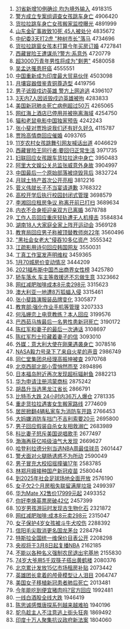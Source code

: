 1. [31省新增10例确诊 均为境外输入](http://www.baidu.com/baidu?cl=3&tn=SE_baiduhomet8_jmjb7mjw&rsv_dl=fyb_top&fr=top1000&wd=31%CA%A1%D0%C2%D4%F610%C0%FD%C8%B7%D5%EF%20%BE%F9%CE%AA%BE%B3%CD%E2%CA%E4%C8%EB) 4918315
1. [警方成立专案组调查女孩跳车身亡](http://www.baidu.com/baidu?cl=3&tn=SE_baiduhomet8_jmjb7mjw&rsv_dl=fyb_top&fr=top1000&wd=%BE%AF%B7%BD%B3%C9%C1%A2%D7%A8%B0%B8%D7%E9%B5%F7%B2%E9%C5%AE%BA%A2%CC%F8%B3%B5%C9%ED%CD%F6) 4906420
1. [货拉拉跳车身亡女孩搬家监控曝光](http://www.baidu.com/baidu?cl=3&tn=SE_baiduhomet8_jmjb7mjw&rsv_dl=fyb_top&fr=top1000&wd=%BB%F5%C0%AD%C0%AD%CC%F8%B3%B5%C9%ED%CD%F6%C5%AE%BA%A2%B0%E1%BC%D2%BC%E0%BF%D8%C6%D8%B9%E2) 4891999
1. [山东金矿事故致10死 45人被处分](http://www.baidu.com/baidu?cl=3&tn=SE_baiduhomet8_jmjb7mjw&rsv_dl=fyb_top&fr=top1000&wd=%C9%BD%B6%AB%BD%F0%BF%F3%CA%C2%B9%CA%D6%C210%CB%C0%2045%C8%CB%B1%BB%B4%A6%B7%D6) 4835672
1. [中纪委3天打2虎 "种树市长"落马](http://www.baidu.com/baidu?cl=3&tn=SE_baiduhomet8_jmjb7mjw&rsv_dl=fyb_top&fr=top1000&wd=%D6%D0%BC%CD%CE%AF3%CC%EC%B4%F22%BB%A2%20%22%D6%D6%CA%F7%CA%D0%B3%A4%22%C2%E4%C2%ED) 4734696
1. [货拉拉跳窗女孩本打算今年买房订婚](http://www.baidu.com/baidu?cl=3&tn=SE_baiduhomet8_jmjb7mjw&rsv_dl=fyb_top&fr=top1000&wd=%BB%F5%C0%AD%C0%AD%CC%F8%B4%B0%C5%AE%BA%A2%B1%BE%B4%F2%CB%E3%BD%F1%C4%EA%C2%F2%B7%BF%B6%A9%BB%E9) 4727841
1. [西藏冒险王遭谋杀?警方:系意外](http://www.baidu.com/baidu?cl=3&tn=SE_baiduhomet8_jmjb7mjw&rsv_dl=fyb_top&fr=top1000&wd=%CE%F7%B2%D8%C3%B0%CF%D5%CD%F5%D4%E2%C4%B1%C9%B1%3F%BE%AF%B7%BD%3A%CF%B5%D2%E2%CD%E2) 4720779
1. [超3000万青年男性将成为"剩男"](http://www.baidu.com/baidu?cl=3&tn=SE_baiduhomet8_jmjb7mjw&rsv_dl=fyb_top&fr=top1000&wd=%B3%AC3000%CD%F2%C7%E0%C4%EA%C4%D0%D0%D4%BD%AB%B3%C9%CE%AA%22%CA%A3%C4%D0%22) 4580058
1. [吴孟达罹患肝癌](http://www.baidu.com/baidu?cl=3&tn=SE_baiduhomet8_jmjb7mjw&rsv_dl=fyb_top&fr=top1000&wd=%CE%E2%C3%CF%B4%EF%EE%BE%BB%BC%B8%CE%B0%A9) 4555551
1. [中国重新成为印度最大贸易伙伴](http://www.baidu.com/baidu?cl=3&tn=SE_baiduhomet8_jmjb7mjw&rsv_dl=fyb_top&fr=top1000&wd=%D6%D0%B9%FA%D6%D8%D0%C2%B3%C9%CE%AA%D3%A1%B6%C8%D7%EE%B4%F3%C3%B3%D2%D7%BB%EF%B0%E9) 4503098
1. [月壤容器借鉴青铜尊造型](http://www.baidu.com/baidu?cl=3&tn=SE_baiduhomet8_jmjb7mjw&rsv_dl=fyb_top&fr=top1000&wd=%D4%C2%C8%C0%C8%DD%C6%F7%BD%E8%BC%F8%C7%E0%CD%AD%D7%F0%D4%EC%D0%CD) 4419756
1. [男子诋毁戍边英雄 警方上网追逃](http://www.baidu.com/baidu?cl=3&tn=SE_baiduhomet8_jmjb7mjw&rsv_dl=fyb_top&fr=top1000&wd=%C4%D0%D7%D3%DA%AE%BB%D9%CA%F9%B1%DF%D3%A2%D0%DB%20%BE%AF%B7%BD%C9%CF%CD%F8%D7%B7%CC%D3) 4396107
1. [3天内7人因诋毁戍边英雄被拘](http://www.baidu.com/baidu?cl=3&tn=SE_baiduhomet8_jmjb7mjw&rsv_dl=fyb_top&fr=top1000&wd=3%CC%EC%C4%DA7%C8%CB%D2%F2%DA%AE%BB%D9%CA%F9%B1%DF%D3%A2%D0%DB%B1%BB%BE%D0) 4283833
1. [美国新冠肺炎死亡病例超过50万](http://www.baidu.com/baidu?cl=3&tn=SE_baiduhomet8_jmjb7mjw&rsv_dl=fyb_top&fr=top1000&wd=%C3%C0%B9%FA%D0%C2%B9%DA%B7%CE%D1%D7%CB%C0%CD%F6%B2%A1%C0%FD%B3%AC%B9%FD50%CD%F2) 4265065
1. [网红海上酒店已停用并被拖离海域](http://www.baidu.com/baidu?cl=3&tn=SE_baiduhomet8_jmjb7mjw&rsv_dl=fyb_top&fr=top1000&wd=%CD%F8%BA%EC%BA%A3%C9%CF%BE%C6%B5%EA%D2%D1%CD%A3%D3%C3%B2%A2%B1%BB%CD%CF%C0%EB%BA%A3%D3%F2) 4254750
1. [猫和老鼠电影中国独家预告](http://www.baidu.com/baidu?cl=3&tn=SE_baiduhomet8_jmjb7mjw&rsv_dl=fyb_top&fr=top1000&wd=%C3%A8%BA%CD%C0%CF%CA%F3%B5%E7%D3%B0%D6%D0%B9%FA%B6%C0%BC%D2%D4%A4%B8%E6) 4242243
1. [张小斐对贾玲说我们还有好久好久](http://www.baidu.com/baidu?cl=3&tn=SE_baiduhomet8_jmjb7mjw&rsv_dl=fyb_top&fr=top1000&wd=%D5%C5%D0%A1%EC%B3%B6%D4%BC%D6%C1%E1%CB%B5%CE%D2%C3%C7%BB%B9%D3%D0%BA%C3%BE%C3%BA%C3%BE%C3) 4115787
1. [贾玲高情商回应催婚](http://www.baidu.com/baidu?cl=3&tn=SE_baiduhomet8_jmjb7mjw&rsv_dl=fyb_top&fr=top1000&wd=%BC%D6%C1%E1%B8%DF%C7%E9%C9%CC%BB%D8%D3%A6%B4%DF%BB%E9) 4093765
1. [11岁农村女孩跳舞引网友喊话出道](http://www.baidu.com/baidu?cl=3&tn=SE_baiduhomet8_jmjb7mjw&rsv_dl=fyb_top&fr=top1000&wd=11%CB%EA%C5%A9%B4%E5%C5%AE%BA%A2%CC%F8%CE%E8%D2%FD%CD%F8%D3%D1%BA%B0%BB%B0%B3%F6%B5%C0) 4046629
1. [西藏冒险王同行者:要回归正常生活](http://www.baidu.com/baidu?cl=3&tn=SE_baiduhomet8_jmjb7mjw&rsv_dl=fyb_top&fr=top1000&wd=%CE%F7%B2%D8%C3%B0%CF%D5%CD%F5%CD%AC%D0%D0%D5%DF%3A%D2%AA%BB%D8%B9%E9%D5%FD%B3%A3%C9%FA%BB%EE) 3971735
1. [妇联回应女孩跟车货拉拉途中身亡](http://www.baidu.com/baidu?cl=3&tn=SE_baiduhomet8_jmjb7mjw&rsv_dl=fyb_top&fr=top1000&wd=%B8%BE%C1%AA%BB%D8%D3%A6%C5%AE%BA%A2%B8%FA%B3%B5%BB%F5%C0%AD%C0%AD%CD%BE%D6%D0%C9%ED%CD%F6) 3950483
1. [阿里大文娱公关总监张威意外身故](http://www.baidu.com/baidu?cl=3&tn=SE_baiduhomet8_jmjb7mjw&rsv_dl=fyb_top&fr=top1000&wd=%B0%A2%C0%EF%B4%F3%CE%C4%D3%E9%B9%AB%B9%D8%D7%DC%BC%E0%D5%C5%CD%FE%D2%E2%CD%E2%C9%ED%B9%CA) 3904997
1. [中国最后一个原始部落被烧毁背后](http://www.baidu.com/baidu?cl=3&tn=SE_baiduhomet8_jmjb7mjw&rsv_dl=fyb_top&fr=top1000&wd=%D6%D0%B9%FA%D7%EE%BA%F3%D2%BB%B8%F6%D4%AD%CA%BC%B2%BF%C2%E4%B1%BB%C9%D5%BB%D9%B1%B3%BA%F3) 3832724
1. [月球土特产首次公开亮相](http://www.baidu.com/baidu?cl=3&tn=SE_baiduhomet8_jmjb7mjw&rsv_dl=fyb_top&fr=top1000&wd=%D4%C2%C7%F2%CD%C1%CC%D8%B2%FA%CA%D7%B4%CE%B9%AB%BF%AA%C1%C1%CF%E0) 3812216
1. [菅义伟就长子不当宴请道歉](http://www.baidu.com/baidu?cl=3&tn=SE_baiduhomet8_jmjb7mjw&rsv_dl=fyb_top&fr=top1000&wd=%DD%D1%D2%E5%CE%B0%BE%CD%B3%A4%D7%D3%B2%BB%B5%B1%D1%E7%C7%EB%B5%C0%C7%B8) 3768322
1. [高校开学后执行校园封闭式管理](http://www.baidu.com/baidu?cl=3&tn=SE_baiduhomet8_jmjb7mjw&rsv_dl=fyb_top&fr=top1000&wd=%B8%DF%D0%A3%BF%AA%D1%A7%BA%F3%D6%B4%D0%D0%D0%A3%D4%B0%B7%E2%B1%D5%CA%BD%B9%DC%C0%ED) 3698579
1. [李湘回应租房争议 称离开前已打扫](http://www.baidu.com/baidu?cl=3&tn=SE_baiduhomet8_jmjb7mjw&rsv_dl=fyb_top&fr=top1000&wd=%C0%EE%CF%E6%BB%D8%D3%A6%D7%E2%B7%BF%D5%F9%D2%E9%20%B3%C6%C0%EB%BF%AA%C7%B0%D2%D1%B4%F2%C9%A8) 3689634
1. [内衣不合身拒迎亲双方已离婚](http://www.baidu.com/baidu?cl=3&tn=SE_baiduhomet8_jmjb7mjw&rsv_dl=fyb_top&fr=top1000&wd=%C4%DA%D2%C2%B2%BB%BA%CF%C9%ED%BE%DC%D3%AD%C7%D7%CB%AB%B7%BD%D2%D1%C0%EB%BB%E9) 3678788
1. [工作人员回应重庆轻轨遭无人机撞击](http://www.baidu.com/baidu?cl=3&tn=SE_baiduhomet8_jmjb7mjw&rsv_dl=fyb_top&fr=top1000&wd=%B9%A4%D7%F7%C8%CB%D4%B1%BB%D8%D3%A6%D6%D8%C7%EC%C7%E1%B9%EC%D4%E2%CE%DE%C8%CB%BB%FA%D7%B2%BB%F7) 3584834
1. [湖南18人大家庭全家上阵开运动会](http://www.baidu.com/baidu?cl=3&tn=SE_baiduhomet8_jmjb7mjw&rsv_dl=fyb_top&fr=top1000&wd=%BA%FE%C4%CF18%C8%CB%B4%F3%BC%D2%CD%A5%C8%AB%BC%D2%C9%CF%D5%F3%BF%AA%D4%CB%B6%AF%BB%E1) 3569128
1. [教育局回应男子称被顶替教师岗22年](http://www.baidu.com/baidu?cl=3&tn=SE_baiduhomet8_jmjb7mjw&rsv_dl=fyb_top&fr=top1000&wd=%BD%CC%D3%FD%BE%D6%BB%D8%D3%A6%C4%D0%D7%D3%B3%C6%B1%BB%B6%A5%CC%E6%BD%CC%CA%A6%B8%DA22%C4%EA) 3560496
1. ["黑社会女老大"侵吞10多亿资产](http://www.baidu.com/baidu?cl=3&tn=SE_baiduhomet8_jmjb7mjw&rsv_dl=fyb_top&fr=top1000&wd=%22%BA%DA%C9%E7%BB%E1%C5%AE%C0%CF%B4%F3%22%C7%D6%CD%CC10%B6%E0%D2%DA%D7%CA%B2%FA) 3555342
1. [江疏影用诗句回应韩国网友](http://www.baidu.com/baidu?cl=3&tn=SE_baiduhomet8_jmjb7mjw&rsv_dl=fyb_top&fr=top1000&wd=%BD%AD%CA%E8%D3%B0%D3%C3%CA%AB%BE%E4%BB%D8%D3%A6%BA%AB%B9%FA%CD%F8%D3%D1) 3550031
1. [丁真工作室发声明维权](http://www.baidu.com/baidu?cl=3&tn=SE_baiduhomet8_jmjb7mjw&rsv_dl=fyb_top&fr=top1000&wd=%B6%A1%D5%E6%B9%A4%D7%F7%CA%D2%B7%A2%C9%F9%C3%F7%CE%AC%C8%A8) 3459365
1. [1月70城房价变动情况](http://www.baidu.com/baidu?cl=3&tn=SE_baiduhomet8_jmjb7mjw&rsv_dl=fyb_top&fr=top1000&wd=1%D4%C270%B3%C7%B7%BF%BC%DB%B1%E4%B6%AF%C7%E9%BF%F6) 3444209
1. [2021福布斯中国杰出商界女性榜](http://www.baidu.com/baidu?cl=3&tn=SE_baiduhomet8_jmjb7mjw&rsv_dl=fyb_top&fr=top1000&wd=2021%B8%A3%B2%BC%CB%B9%D6%D0%B9%FA%BD%DC%B3%F6%C9%CC%BD%E7%C5%AE%D0%D4%B0%F1) 3425780
1. [轿车落水 车主等救援还不忘做生意](http://www.baidu.com/baidu?cl=3&tn=SE_baiduhomet8_jmjb7mjw&rsv_dl=fyb_top&fr=top1000&wd=%BD%CE%B3%B5%C2%E4%CB%AE%20%B3%B5%D6%F7%B5%C8%BE%C8%D4%AE%BB%B9%B2%BB%CD%FC%D7%F6%C9%FA%D2%E2) 3323662
1. [网红减肥咖啡成本8元卖298元](http://www.baidu.com/baidu?cl=3&tn=SE_baiduhomet8_jmjb7mjw&rsv_dl=fyb_top&fr=top1000&wd=%CD%F8%BA%EC%BC%F5%B7%CA%BF%A7%B7%C8%B3%C9%B1%BE8%D4%AA%C2%F4298%D4%AA) 3315623
1. [澳大利亚一地遭8万狐蝠入侵](http://www.baidu.com/baidu?cl=3&tn=SE_baiduhomet8_jmjb7mjw&rsv_dl=fyb_top&fr=top1000&wd=%B0%C4%B4%F3%C0%FB%D1%C7%D2%BB%B5%D8%D4%E28%CD%F2%BA%FC%F2%F0%C8%EB%C7%D6) 3315461
1. [张小斐路演服装品牌变化](http://www.baidu.com/baidu?cl=3&tn=SE_baiduhomet8_jmjb7mjw&rsv_dl=fyb_top&fr=top1000&wd=%D5%C5%D0%A1%EC%B3%C2%B7%D1%DD%B7%FE%D7%B0%C6%B7%C5%C6%B1%E4%BB%AF) 3305877
1. [教育部:强化作业手机等管理](http://www.baidu.com/baidu?cl=3&tn=SE_baiduhomet8_jmjb7mjw&rsv_dl=fyb_top&fr=top1000&wd=%BD%CC%D3%FD%B2%BF%3A%C7%BF%BB%AF%D7%F7%D2%B5%CA%D6%BB%FA%B5%C8%B9%DC%C0%ED) 3207333
1. [何泓姗恋上电竞教练？本人回应](http://www.baidu.com/baidu?cl=3&tn=SE_baiduhomet8_jmjb7mjw&rsv_dl=fyb_top&fr=top1000&wd=%BA%CE%E3%FC%E6%A9%C1%B5%C9%CF%B5%E7%BE%BA%BD%CC%C1%B7%A3%BF%B1%BE%C8%CB%BB%D8%D3%A6) 3199576
1. [巴西茹马族最后一名男性患新冠死亡](http://www.baidu.com/baidu?cl=3&tn=SE_baiduhomet8_jmjb7mjw&rsv_dl=fyb_top&fr=top1000&wd=%B0%CD%CE%F7%C8%E3%C2%ED%D7%E5%D7%EE%BA%F3%D2%BB%C3%FB%C4%D0%D0%D4%BB%BC%D0%C2%B9%DA%CB%C0%CD%F6) 3190172
1. [陈红军和妻子的最后一次通话](http://www.baidu.com/baidu?cl=3&tn=SE_baiduhomet8_jmjb7mjw&rsv_dl=fyb_top&fr=top1000&wd=%B3%C2%BA%EC%BE%FC%BA%CD%C6%DE%D7%D3%B5%C4%D7%EE%BA%F3%D2%BB%B4%CE%CD%A8%BB%B0) 3108697
1. [陈红军烈士珍藏着妻子的信](http://www.baidu.com/baidu?cl=3&tn=SE_baiduhomet8_jmjb7mjw&rsv_dl=fyb_top&fr=top1000&wd=%B3%C2%BA%EC%BE%FC%C1%D2%CA%BF%D5%E4%B2%D8%D7%C5%C6%DE%D7%D3%B5%C4%D0%C5) 3093010
1. [外媒：意大利大使在刚果遇袭身亡](http://www.baidu.com/baidu?cl=3&tn=SE_baiduhomet8_jmjb7mjw&rsv_dl=fyb_top&fr=top1000&wd=%CD%E2%C3%BD%A3%BA%D2%E2%B4%F3%C0%FB%B4%F3%CA%B9%D4%DA%B8%D5%B9%FB%D3%F6%CF%AE%C9%ED%CD%F6) 3078516
1. [NASA毅力号录下了来自火星的声音](http://www.baidu.com/baidu?cl=3&tn=SE_baiduhomet8_jmjb7mjw&rsv_dl=fyb_top&fr=top1000&wd=NASA%D2%E3%C1%A6%BA%C5%C2%BC%CF%C2%C1%CB%C0%B4%D7%D4%BB%F0%D0%C7%B5%C4%C9%F9%D2%F4) 2986749
1. [同仁堂集团总经理高振坤被查](http://www.baidu.com/baidu?cl=3&tn=SE_baiduhomet8_jmjb7mjw&rsv_dl=fyb_top&fr=top1000&wd=%CD%AC%C8%CA%CC%C3%BC%AF%CD%C5%D7%DC%BE%AD%C0%ED%B8%DF%D5%F1%C0%A4%B1%BB%B2%E9) 2970768
1. [北京西部北部小雪悄然而至](http://www.baidu.com/baidu?cl=3&tn=SE_baiduhomet8_jmjb7mjw&rsv_dl=fyb_top&fr=top1000&wd=%B1%B1%BE%A9%CE%F7%B2%BF%B1%B1%B2%BF%D0%A1%D1%A9%C7%C4%C8%BB%B6%F8%D6%C1) 2894896
1. [日本福岛附近再次发现超标辐射鱼](http://www.baidu.com/baidu?cl=3&tn=SE_baiduhomet8_jmjb7mjw&rsv_dl=fyb_top&fr=top1000&wd=%C8%D5%B1%BE%B8%A3%B5%BA%B8%BD%BD%FC%D4%D9%B4%CE%B7%A2%CF%D6%B3%AC%B1%EA%B7%F8%C9%E4%D3%E3) 2882213
1. [华为申请注册鸿蒙商标](http://www.baidu.com/baidu?cl=3&tn=SE_baiduhomet8_jmjb7mjw&rsv_dl=fyb_top&fr=top1000&wd=%BB%AA%CE%AA%C9%EA%C7%EB%D7%A2%B2%E1%BA%E8%C3%C9%C9%CC%B1%EA) 2875242
1. [胡昌升当选黑龙江省长](http://www.baidu.com/baidu?cl=3&tn=SE_baiduhomet8_jmjb7mjw&rsv_dl=fyb_top&fr=top1000&wd=%BA%FA%B2%FD%C9%FD%B5%B1%D1%A1%BA%DA%C1%FA%BD%AD%CA%A1%B3%A4) 2866791
1. [比特币大跌 24小时内36万人爆仓](http://www.baidu.com/baidu?cl=3&tn=SE_baiduhomet8_jmjb7mjw&rsv_dl=fyb_top&fr=top1000&wd=%B1%C8%CC%D8%B1%D2%B4%F3%B5%F8%2024%D0%A1%CA%B1%C4%DA36%CD%F2%C8%CB%B1%AC%B2%D6) 2781335
1. [重走货拉拉遇害女生搬家路线](http://www.baidu.com/baidu?cl=3&tn=SE_baiduhomet8_jmjb7mjw&rsv_dl=fyb_top&fr=top1000&wd=%D6%D8%D7%DF%BB%F5%C0%AD%C0%AD%D3%F6%BA%A6%C5%AE%C9%FA%B0%E1%BC%D2%C2%B7%CF%DF) 2774609
1. [居民掀翻4辆私家车为消防车开路](http://www.baidu.com/baidu?cl=3&tn=SE_baiduhomet8_jmjb7mjw&rsv_dl=fyb_top&fr=top1000&wd=%BE%D3%C3%F1%CF%C6%B7%AD4%C1%BE%CB%BD%BC%D2%B3%B5%CE%AA%CF%FB%B7%C0%B3%B5%BF%AA%C2%B7) 2766453
1. [大妈嫌消防车挡门不吉利索要20元](http://www.baidu.com/baidu?cl=3&tn=SE_baiduhomet8_jmjb7mjw&rsv_dl=fyb_top&fr=top1000&wd=%B4%F3%C2%E8%CF%D3%CF%FB%B7%C0%B3%B5%B5%B2%C3%C5%B2%BB%BC%AA%C0%FB%CB%F7%D2%AA20%D4%AA) 2695800
1. [男子回应假装自杀女友相救溺亡](http://www.baidu.com/baidu?cl=3&tn=SE_baiduhomet8_jmjb7mjw&rsv_dl=fyb_top&fr=top1000&wd=%C4%D0%D7%D3%BB%D8%D3%A6%BC%D9%D7%B0%D7%D4%C9%B1%C5%AE%D3%D1%CF%E0%BE%C8%C4%E7%CD%F6) 2683989
1. [科比妻子怒斥美国说唱歌手](http://www.baidu.com/baidu?cl=3&tn=SE_baiduhomet8_jmjb7mjw&rsv_dl=fyb_top&fr=top1000&wd=%BF%C6%B1%C8%C6%DE%D7%D3%C5%AD%B3%E2%C3%C0%B9%FA%CB%B5%B3%AA%B8%E8%CA%D6) 2677497
1. [渤海再获亿吨级油气大发现](http://www.baidu.com/baidu?cl=3&tn=SE_baiduhomet8_jmjb7mjw&rsv_dl=fyb_top&fr=top1000&wd=%B2%B3%BA%A3%D4%D9%BB%F1%D2%DA%B6%D6%BC%B6%D3%CD%C6%F8%B4%F3%B7%A2%CF%D6) 2669627
1. [哈登利拉德分别当选NBA周最佳球员](http://www.baidu.com/baidu?cl=3&tn=SE_baiduhomet8_jmjb7mjw&rsv_dl=fyb_top&fr=top1000&wd=%B9%FE%B5%C7%C0%FB%C0%AD%B5%C2%B7%D6%B1%F0%B5%B1%D1%A1NBA%D6%DC%D7%EE%BC%D1%C7%F2%D4%B1) 2601447
1. [警犬面对火腿肠诱惑不为所动](http://www.baidu.com/baidu?cl=3&tn=SE_baiduhomet8_jmjb7mjw&rsv_dl=fyb_top&fr=top1000&wd=%BE%AF%C8%AE%C3%E6%B6%D4%BB%F0%CD%C8%B3%A6%D3%D5%BB%F3%B2%BB%CE%AA%CB%F9%B6%AF) 2590049
1. [男子冒充大校招摇撞骗17年](http://www.baidu.com/baidu?cl=3&tn=SE_baiduhomet8_jmjb7mjw&rsv_dl=fyb_top&fr=top1000&wd=%C4%D0%D7%D3%C3%B0%B3%E4%B4%F3%D0%A3%D5%D0%D2%A1%D7%B2%C6%AD17%C4%EA) 2583785
1. [林郑月娥接种国产新冠疫苗](http://www.baidu.com/baidu?cl=3&tn=SE_baiduhomet8_jmjb7mjw&rsv_dl=fyb_top&fr=top1000&wd=%C1%D6%D6%A3%D4%C2%B6%F0%BD%D3%D6%D6%B9%FA%B2%FA%D0%C2%B9%DA%D2%DF%C3%E7) 2580044
1. [到2025年社会足球场地全面开放](http://www.baidu.com/baidu?cl=3&tn=SE_baiduhomet8_jmjb7mjw&rsv_dl=fyb_top&fr=top1000&wd=%B5%BD2025%C4%EA%C9%E7%BB%E1%D7%E3%C7%F2%B3%A1%B5%D8%C8%AB%C3%E6%BF%AA%B7%C5) 2576190
1. [女子欠2个月房租失联留满屋垃圾](http://www.baidu.com/baidu?cl=3&tn=SE_baiduhomet8_jmjb7mjw&rsv_dl=fyb_top&fr=top1000&wd=%C5%AE%D7%D3%C7%B72%B8%F6%D4%C2%B7%BF%D7%E2%CA%A7%C1%AA%C1%F4%C2%FA%CE%DD%C0%AC%BB%F8) 2499397
1. [华为Mate X2售价17999元起](http://www.baidu.com/baidu?cl=3&tn=SE_baiduhomet8_jmjb7mjw&rsv_dl=fyb_top&fr=top1000&wd=%BB%AA%CE%AAMate%20X2%CA%DB%BC%DB17999%D4%AA%C6%F0) 2493352
1. [你好李焕英票房破42亿](http://www.baidu.com/baidu?cl=3&tn=SE_baiduhomet8_jmjb7mjw&rsv_dl=fyb_top&fr=top1000&wd=%C4%E3%BA%C3%C0%EE%BB%C0%D3%A2%C6%B1%B7%BF%C6%C642%D2%DA) 2457399
1. [10岁男孩游玩时发现古生物化石](http://www.baidu.com/baidu?cl=3&tn=SE_baiduhomet8_jmjb7mjw&rsv_dl=fyb_top&fr=top1000&wd=10%CB%EA%C4%D0%BA%A2%D3%CE%CD%E6%CA%B1%B7%A2%CF%D6%B9%C5%C9%FA%CE%EF%BB%AF%CA%AF) 2321872
1. [网红减肥咖啡:成本8元卖298元](http://www.baidu.com/baidu?cl=3&tn=SE_baiduhomet8_jmjb7mjw&rsv_dl=fyb_top&fr=top1000&wd=%CD%F8%BA%EC%BC%F5%B7%CA%BF%A7%B7%C8%3A%B3%C9%B1%BE8%D4%AA%C2%F4298%D4%AA) 2315047
1. [女子保护4岁女孩被斗牛犬咬伤](http://www.baidu.com/baidu?cl=3&tn=SE_baiduhomet8_jmjb7mjw&rsv_dl=fyb_top&fr=top1000&wd=%C5%AE%D7%D3%B1%A3%BB%A44%CB%EA%C5%AE%BA%A2%B1%BB%B6%B7%C5%A3%C8%AE%D2%A7%C9%CB) 2288392
1. [信阳毛尖取消更名国龙茅台](http://www.baidu.com/baidu?cl=3&tn=SE_baiduhomet8_jmjb7mjw&rsv_dl=fyb_top&fr=top1000&wd=%D0%C5%D1%F4%C3%AB%BC%E2%C8%A1%CF%FB%B8%FC%C3%FB%B9%FA%C1%FA%C3%A9%CC%A8) 2284794
1. [特斯拉全国统一维保价目表公开](http://www.baidu.com/baidu?cl=3&tn=SE_baiduhomet8_jmjb7mjw&rsv_dl=fyb_top&fr=top1000&wd=%CC%D8%CB%B9%C0%AD%C8%AB%B9%FA%CD%B3%D2%BB%CE%AC%B1%A3%BC%DB%C4%BF%B1%ED%B9%AB%BF%AA) 2208298
1. [央视将于3月8日起复播NBA](http://www.baidu.com/baidu?cl=3&tn=SE_baiduhomet8_jmjb7mjw&rsv_dl=fyb_top&fr=top1000&wd=%D1%EB%CA%D3%BD%AB%D3%DA3%D4%C28%C8%D5%C6%F0%B8%B4%B2%A5NBA) 2162185
1. [不能以各种名义强制农民退出宅基地](http://www.baidu.com/baidu?cl=3&tn=SE_baiduhomet8_jmjb7mjw&rsv_dl=fyb_top&fr=top1000&wd=%B2%BB%C4%DC%D2%D4%B8%F7%D6%D6%C3%FB%D2%E5%C7%BF%D6%C6%C5%A9%C3%F1%CD%CB%B3%F6%D5%AC%BB%F9%B5%D8) 2155830
1. [74岁大爷用5千双筷子搭出黄鹤楼](http://www.baidu.com/baidu?cl=3&tn=SE_baiduhomet8_jmjb7mjw&rsv_dl=fyb_top&fr=top1000&wd=74%CB%EA%B4%F3%D2%AF%D3%C35%C7%A7%CB%AB%BF%EA%D7%D3%B4%EE%B3%F6%BB%C6%BA%D7%C2%A5) 2080376
1. [北京累计发放15亿市场租房补贴](http://www.baidu.com/baidu?cl=3&tn=SE_baiduhomet8_jmjb7mjw&rsv_dl=fyb_top&fr=top1000&wd=%B1%B1%BE%A9%C0%DB%BC%C6%B7%A2%B7%C515%D2%DA%CA%D0%B3%A1%D7%E2%B7%BF%B2%B9%CC%F9) 2073442
1. [英雄团长拿着的颅骨模型让人泪目](http://www.baidu.com/baidu?cl=3&tn=SE_baiduhomet8_jmjb7mjw&rsv_dl=fyb_top&fr=top1000&wd=%D3%A2%D0%DB%CD%C5%B3%A4%C4%C3%D7%C5%B5%C4%C2%AD%B9%C7%C4%A3%D0%CD%C8%C3%C8%CB%C0%E1%C4%BF) 2064747
1. [美国女子移植新冠患者肺后死亡](http://www.baidu.com/baidu?cl=3&tn=SE_baiduhomet8_jmjb7mjw&rsv_dl=fyb_top&fr=top1000&wd=%C3%C0%B9%FA%C5%AE%D7%D3%D2%C6%D6%B2%D0%C2%B9%DA%BB%BC%D5%DF%B7%CE%BA%F3%CB%C0%CD%F6) 2013481
1. [今年能吃到便宜猪肉吗?官方回应](http://www.baidu.com/baidu?cl=3&tn=SE_baiduhomet8_jmjb7mjw&rsv_dl=fyb_top&fr=top1000&wd=%BD%F1%C4%EA%C4%DC%B3%D4%B5%BD%B1%E3%D2%CB%D6%ED%C8%E2%C2%F0%3F%B9%D9%B7%BD%BB%D8%D3%A6) 1992481
1. [一线白酒股全线大跌](http://www.baidu.com/baidu?cl=3&tn=SE_baiduhomet8_jmjb7mjw&rsv_dl=fyb_top&fr=top1000&wd=%D2%BB%CF%DF%B0%D7%BE%C6%B9%C9%C8%AB%CF%DF%B4%F3%B5%F8) 1946419
1. [陈思诚感慨唐探系列越来越难拍](http://www.baidu.com/baidu?cl=3&tn=SE_baiduhomet8_jmjb7mjw&rsv_dl=fyb_top&fr=top1000&wd=%B3%C2%CB%BC%B3%CF%B8%D0%BF%AE%CC%C6%CC%BD%CF%B5%C1%D0%D4%BD%C0%B4%D4%BD%C4%D1%C5%C4) 1940196
1. [鸵鸟趁主人不注意逃上街头狂奔](http://www.baidu.com/baidu?cl=3&tn=SE_baiduhomet8_jmjb7mjw&rsv_dl=fyb_top&fr=top1000&wd=%CD%D2%C4%F1%B3%C3%D6%F7%C8%CB%B2%BB%D7%A2%D2%E2%CC%D3%C9%CF%BD%D6%CD%B7%BF%F1%B1%BC) 1869492
1. [印度十万人聚集抗议政府新法案](http://www.baidu.com/baidu?cl=3&tn=SE_baiduhomet8_jmjb7mjw&rsv_dl=fyb_top&fr=top1000&wd=%D3%A1%B6%C8%CA%AE%CD%F2%C8%CB%BE%DB%BC%AF%BF%B9%D2%E9%D5%FE%B8%AE%D0%C2%B7%A8%B0%B8) 1804060
